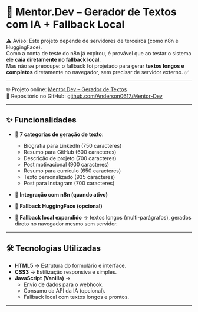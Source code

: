 
# 🚀 Mentor.Dev – Gerador de Textos com IA + Fallback Local

⚠️ Aviso: Este projeto depende de servidores de terceiros (como n8n e HuggingFace).  
Como a conta de teste do n8n já expirou, é provável que ao testar o sistema ele **caia diretamente no fallback local**.  
Mas não se preocupe: o fallback foi projetado para gerar **textos longos e completos** diretamente no navegador, sem precisar de servidor externo. ✅

---
🌐 Projeto online: [Mentor.Dev – Gerador de Textos](https://anderson0617.github.io/Mentor-Dev/)  
📂 Repositório no GitHub: [github.com/Anderson0617/Mentor-Dev](https://github.com/Anderson0617/Mentor-Dev)  
_ _ _ _ _ _

## ✨ Funcionalidades
- 🔹 **7 categorias de geração de texto**:
  - Biografia para LinkedIn (750 caracteres)
  - Resumo para GitHub (600 caracteres)
  - Descrição de projeto (700 caracteres)
  - Post motivacional (900 caracteres)
  - Resumo para currículo (650 caracteres)
  - Texto personalizado (935 caracteres)
  - Post para Instagram (700 caracteres)

- 🔹 **Integração com n8n (quando ativo)**  
- 🔹 **Fallback HuggingFace (opcional)**  
- 🔹 **Fallback local expandido** → textos longos (multi-parágrafos), gerados direto no navegador mesmo sem servidor.

---

## 🛠️ Tecnologias Utilizadas
- **HTML5** → Estrutura do formulário e interface.  
- **CSS3** → Estilização responsiva e simples.  
- **JavaScript (Vanilla)** →  
  - Envio de dados para o webhook.  
  - Consumo da API da IA (opcional).  
  - Fallback local com textos longos e prontos.  

---

